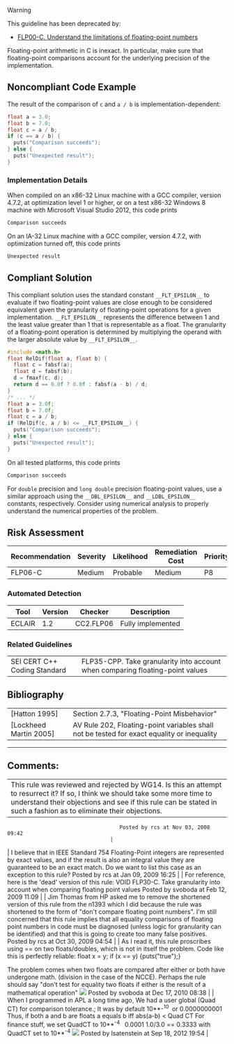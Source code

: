 > [!warning]  
>
> This guideline has been deprecated by:
>
> -   [FLP00-C. Understand the limitations of floating-point numbers](FLP00-C_%20Understand%20the%20limitations%20of%20floating-point%20numbers)

Floating-point arithmetic in C is inexact. In particular, make sure that floating-point comparisons account for the underlying precision of the implementation.
## Noncompliant Code Example
The result of the comparison of `c` and `a / b` is implementation-dependent:
``` c
float a = 3.0;
float b = 7.0;
float c = a / b;
if (c == a / b) {
  puts("Comparison succeeds");
} else {
  puts("Unexpected result");
}
```
### Implementation Details
When compiled on an x86-32 Linux machine with a GCC compiler, version 4.7.2, at optimization level 1 or higher, or on a test x86-32 Windows 8 machine with Microsoft Visual Studio 2012, this code prints
``` java
Comparison succeeds
```
On an IA-32 Linux machine with a GCC compiler, version 4.7.2, with optimization turned off, this code prints
``` java
Unexpected result
```
## Compliant Solution
This compliant solution uses the standard constant `__FLT_EPSILON__` to evaluate if two floating-point values are close enough to be considered equivalent given the granularity of floating-point operations for a given implementation. `__FLT_EPSILON__` represents the difference between 1 and the least value greater than 1 that is representable as a float. The granularity of a floating-point operation is determined by multiplying the operand with the larger absolute value by `__FLT_EPSILON__`.
``` c
#include <math.h>
float RelDif(float a, float b) {
  float c = fabsf(a);
  float d = fabsf(b);
  d = fmaxf(c, d);
  return d == 0.0f ? 0.0f : fabsf(a - b) / d;
}
/* ... */
float a = 3.0f;
float b = 7.0f;
float c = a / b;
if (RelDif(c, a / b) <= __FLT_EPSILON__) {
  puts("Comparison succeeds");
} else {
  puts("Unexpected result");
}
```
On all tested platforms, this code prints
``` java
Comparison succeeds
```
For `double` precision and `long double` precision floating-point values, use a similar approach using the `__DBL_EPSILON__` and `__LDBL_EPSILON__` constants, respectively.
Consider using numerical analysis to properly understand the numerical properties of the problem.
## Risk Assessment

| Recommendation | Severity | Likelihood | Remediation Cost | Priority | Level |
| ----|----|----|----|----|----|
| FLP06-C | Medium | Probable | Medium | P8 | L2 |

### Automated Detection

| Tool | Version | Checker | Description |
| ----|----|----|----|
| ECLAIR | 1.2 | CC2.FLP06 | Fully implemented |

### Related Guidelines

|  |  |
| ----|----|
| SEI CERT C++ Coding Standard | FLP35-CPP. Take granularity into account when comparing floating-point values |

## Bibliography

|  |  |
| ----|----|
| [Hatton 1995] | Section 2.7.3, "Floating-Point Misbehavior" |
| [Lockheed Martin 2005] | AV Rule 202, Floating-point variables shall not be tested for exact equality or inequality |

------------------------------------------------------------------------
[](https://www.securecoding.cert.org/confluence/display/seccode/FLP05-C.+Don%27t+use+denormalized+numbers?showChildren=false&showComments=false) [](https://www.securecoding.cert.org/confluence/pages/viewpage.action?pageId=372) [](https://www.securecoding.cert.org/confluence/display/seccode/FLP30-C.+Do+not+use+floating-point+variables+as+loop+counters?showChildren=false&showComments=false)
## Comments:

|  |
| ----|
| This rule was reviewed and rejected by WG14.  Is this an attempt to resurrect it?  If so, I think we should take some more time to understand their objections and see if this rule can be stated in such a fashion as to eliminate their objections.
                                        Posted by rcs at Nov 03, 2008 09:42
                                     |
| I believe that in IEEE Standard 754 Floating-Point integers are represented by exact values, and if the result is also an integral value they are guaranteed to be an exact match.  Do we want to list this case as an exception to this rule?
                                        Posted by rcs at Jan 09, 2009 16:25
                                     |
| For reference, here is the 'dead' version of this rule:
VOID FLP30-C. Take granularity into account when comparing floating point values
                                        Posted by svoboda at Feb 12, 2009 11:09
                                     |
| Jim Thomas from HP asked me to remove the shortened version of this rule from the n1393 which I did because the rule was shortened to the form of "don't compare floating point numbers".  I'm still concerned that this rule implies that all equality comparisons of floating point numbers in code must be diagnosed (unless logic for granularity can be identified) and that this is going to create too many false positives.
                                        Posted by rcs at Oct 30, 2009 04:54
                                     |
| As I read it, this rule proscribes using == on two floats/doubles, which is not in itself the problem. Code like this is perfectly reliable:
  float x = y;
  if (x == y) {puts("true");}

The problem comes when two floats are compared after either or both have undergone math. (division in the case of the NCCE). Perhaps the rule should say "don't test for equality two floats if either is the result of a mathematical operation"
![](images/icons/contenttypes/comment_16.png) Posted by svoboda at Dec 17, 2010 08:38
\| \|
When I programmed in APL a long time ago,
We had a user global (Quad CT) for comparison tolerance.; It was by default 10\*\*-<sup>10 </sup> or 0.0000000001
Thus, if both a and b are floats
a equals b iff abs(a-b) \< Quad CT
For finance stuff, we set QuadCT to 10\*\*<sup>-4 </sup>  0.0001
1.0/3.0 == 0.3333 with QuadCT set to 10\*\*<sup>-4</sup>
![](images/icons/contenttypes/comment_16.png) Posted by lsatenstein at Sep 18, 2012 19:54
\|
